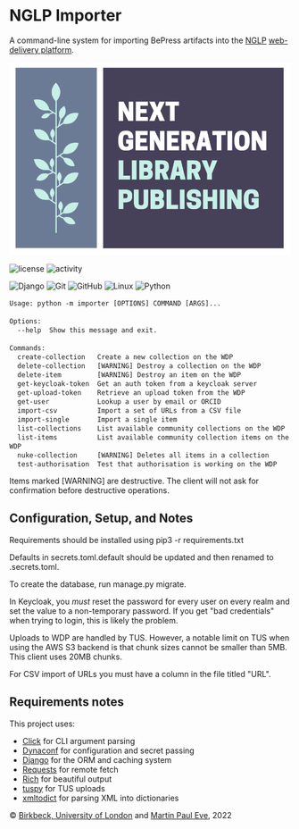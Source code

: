 # NGLP Importer
A command-line system for importing BePress artifacts into the [NGLP](https://github.com/NGLPteam) [web-delivery platform](https://github.com/NGLPteam/wdp-api).

![NGLP logo](Educopia_NGLP_VisualIdentity_Logo.png)

![license](https://img.shields.io/github/license/BirkbeckCTP/nglp_importer) ![activity](https://img.shields.io/github/last-commit/BirkbeckCTP/nglp_importer) 

![Django](https://img.shields.io/badge/django-%23092E20.svg?style=for-the-badge&logo=django&logoColor=white)
 ![Git](https://img.shields.io/badge/git-%23F05033.svg?style=for-the-badge&logo=git&logoColor=white)
 ![GitHub](https://img.shields.io/badge/github-%23121011.svg?style=for-the-badge&logo=github&logoColor=white)
![Linux](https://img.shields.io/badge/Linux-FCC624?style=for-the-badge&logo=linux&logoColor=black)
![Python](https://img.shields.io/badge/python-3670A0?style=for-the-badge&logo=python&logoColor=ffdd54) 

    Usage: python -m importer [OPTIONS] COMMAND [ARGS]...

    Options:
      --help  Show this message and exit.

    Commands:
      create-collection   Create a new collection on the WDP
      delete-collection   [WARNING] Destroy a collection on the WDP
      delete-item         [WARNING] Destroy an item on the WDP
      get-keycloak-token  Get an auth token from a keycloak server
      get-upload-token    Retrieve an upload token from the WDP
      get-user            Lookup a user by email or ORCID
      import-csv          Import a set of URLs from a CSV file
      import-single       Import a single item
      list-collections    List available community collections on the WDP
      list-items          List available community collection items on the WDP
      nuke-collection     [WARNING] Deletes all items in a collection
      test-authorisation  Test that authorisation is working on the WDP

Items marked [WARNING] are destructive. The client will not ask for confirmation before destructive operations.

## Configuration, Setup, and Notes
Requirements should be installed using pip3 -r requirements.txt

Defaults in secrets.toml.default should be updated and then renamed to .secrets.toml.

To create the database, run manage.py migrate.

In Keycloak, you _must_ reset the password for every user on every realm and set the value to a non-temporary password. If you get "bad credentials" when trying to login, this is likely the problem.

Uploads to WDP are handled by TUS. However, a notable limit on TUS when using the AWS S3 backend is that chunk sizes cannot be smaller than 5MB. This client uses 20MB chunks.

For CSV import of URLs you must have a column in the file titled "URL".

## Requirements notes
This project uses:

* [Click](https://click.palletsprojects.com/en/8.0.x/) for CLI argument parsing
* [Dynaconf](https://www.dynaconf.com/) for configuration and secret passing
* [Django](https://www.djangoproject.com/) for the ORM and caching system
* [Requests](https://docs.python-requests.org/en/latest/) for remote fetch
* [Rich](https://github.com/Textualize/rich) for beautiful output
* [tuspy](https://tus-py-client.readthedocs.io/en/latest/) for TUS uploads
* [xmltodict](https://pypi.org/project/xmltodict/) for parsing XML into dictionaries

&copy; [Birkbeck, University of London](https://bbk.ac.uk/) and [Martin Paul Eve](https://eve.gd), 2022